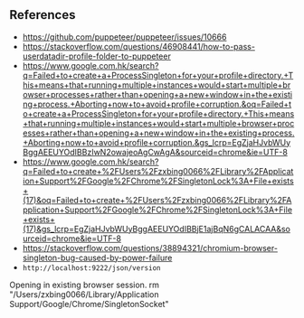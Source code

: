 #


## References

- https://github.com/puppeteer/puppeteer/issues/10666
- https://stackoverflow.com/questions/46908441/how-to-pass-userdatadir-profile-folder-to-puppeteer
- https://www.google.com.hk/search?q=Failed+to+create+a+ProcessSingleton+for+your+profile+directory.+This+means+that+running+multiple+instances+would+start+multiple+browser+processes+rather+than+opening+a+new+window+in+the+existing+process.+Aborting+now+to+avoid+profile+corruption.&oq=Failed+to+create+a+ProcessSingleton+for+your+profile+directory.+This+means+that+running+multiple+instances+would+start+multiple+browser+processes+rather+than+opening+a+new+window+in+the+existing+process.+Aborting+now+to+avoid+profile+corruption.&gs_lcrp=EgZjaHJvbWUyBggAEEUYOdIBBzIwN2owajeoAgCwAgA&sourceid=chrome&ie=UTF-8
- https://www.google.com.hk/search?q=Failed+to+create+%2FUsers%2Fzxbing0066%2FLibrary%2FApplication+Support%2FGoogle%2FChrome%2FSingletonLock%3A+File+exists+(17)&oq=Failed+to+create+%2FUsers%2Fzxbing0066%2FLibrary%2FApplication+Support%2FGoogle%2FChrome%2FSingletonLock%3A+File+exists+(17)&gs_lcrp=EgZjaHJvbWUyBggAEEUYOdIBBjE1ajBqN6gCALACAA&sourceid=chrome&ie=UTF-8
- https://stackoverflow.com/questions/38894321/chromium-browser-singleton-bug-caused-by-power-failure
- `http://localhost:9222/json/version`


Opening in existing browser session.
rm "/Users/zxbing0066/Library/Application Support/Google/Chrome/SingletonSocket"